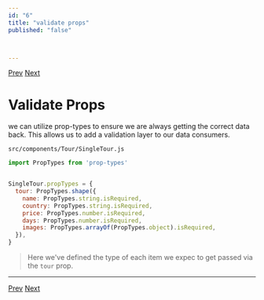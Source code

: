 ```yaml
---
id: "6"
title: "validate props"
published: "false"



---
```


[Prev](5,render-data.md)	[Next](7.templating.md)

# Validate Props

we can utilize prop-types to ensure we are always getting the correct data back. This allows us to add a validation layer to our data consumers.

`src/components/Tour/SingleTour.js`

```js
import PropTypes from 'prop-types'
```

```js

SingleTour.propTypes = {
  tour: PropTypes.shape({
    name: PropTypes.string.isRequired,
    country: PropTypes.string.isRequired,
    price: PropTypes.number.isRequired,
    days: PropTypes.number.isRequired,
    images: PropTypes.arrayOf(PropTypes.object).isRequired,
  }),
}

```

> Here we've defined the type of each item we expec to get passed via the `tour` prop.



---

[Prev](5,render-data.md)	[Next](7.templating.md)